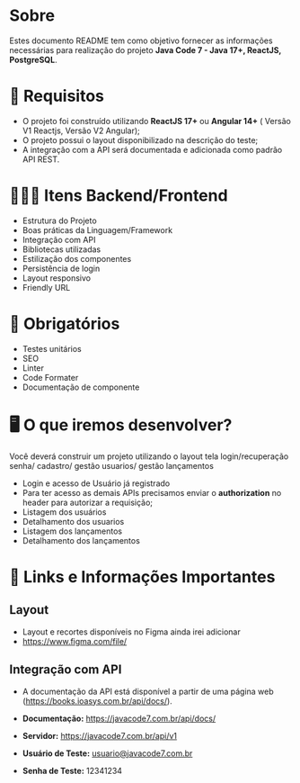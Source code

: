 # Sobre

Estes documento README tem como objetivo fornecer as informações necessárias para realização do projeto **Java Code 7 - Java 17+, ReactJS, PostgreSQL**.

# 🚨 Requisitos

- O projeto foi construído utilizando **ReactJS 17+** ou **Angular 14+** ( Versão V1 Reactjs, Versão V2 Angular);
- O projeto possui o layout disponibilizado na descrição do teste;
- A integração com a API será documentada e adicionada como padrão API REST.

# 🕵🏻‍♂️ Itens Backend/Frontend

- Estrutura do Projeto
- Boas práticas da Linguagem/Framework
- Integração com API
- Bibliotecas utilizadas
- Estilização dos componentes
- Persistência de login
- Layout responsivo
- Friendly URL

# 🎁 Obrigatórios

- Testes unitários
- SEO
- Linter
- Code Formater
- Documentação de componente

# 🖥 O que iremos desenvolver?

Você deverá construir um projeto utilizando o layout tela login/recuperação senha/ cadastro/ gestão usuarios/ gestão lançamentos

- Login e acesso de Usuário já registrado
- Para ter acesso as demais APIs precisamos enviar o **authorization** no header para autorizar a requisição;
- Listagem dos usuários
- Detalhamento dos usuarios
- Listagem dos lançamentos
- Detalhamento dos lançamentos

# 🔗 Links e Informações Importantes

## Layout

- Layout e recortes disponíveis no Figma ainda irei adicionar
- https://www.figma.com/file/

## Integração com API

- A documentação da API está disponível a partir de uma página web (https://books.ioasys.com.br/api/docs/).

- **Documentação:** https://javacode7.com.br/api/docs/
- **Servidor:** https://javacode7.com.br/api/v1
- **Usuário de Teste:** usuario@javacode7.com.br
- **Senha de Teste:** 12341234
